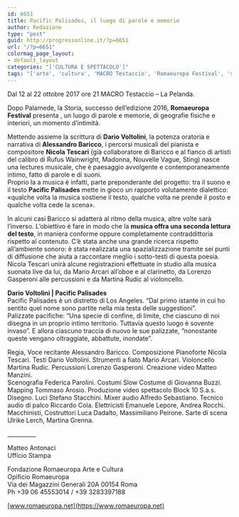 ```yaml
---
id: 6651
title: Pacific Palisades, il luogo di parole e memorie
author: Redazione
type: "post"
guid: http://progressonline.it/?p=6651
url: "/?p=6651"
colormag_page_layout:
- default_layout
categories: "['CULTURA E SPETTACOLO']"
tags: "['arte', 'cultura', 'MACRO Testaccio', 'Romaeuropa Festival', 'spettacolo']"
---
```


Dal 12 al 22 ottobre 2017 ore 21 MACRO Testaccio – La Pelanda.

Dopo Palamede, la Storia, successo dell’edizione 2016, **Romaeuropa Festival** presenta , un luogo di parole e memorie, di geografie fisiche e interiori, un momento d’intimità.

Mettendo assieme la scrittura di **Dario Voltolini**, la potenza oratoria e narrativa di **Alessandro Baricco**, i percorsi musicali del pianista e compositore **Nicola Tescari** (già collaboratore di Baricco e al fianco di artisti del calibro di Rufus Wainwright, Madonna, Nouvelle Vague, Sting) nasce una lectures musicale, che è paesaggio avvolgente e contemporaneamente intimo, fatto di parole e di suoni.  
Proprio la a musica è infatti, parte preponderante del progetto: tra il suono e il testo **Pacific Palisades** mette in gioco un rapporto volutamente dialettico: «qualche volta la musica sostiene il testo, qualche volta ne prende il posto e qualche volta cede la scena».

In alcuni casi Baricco si adatterà al ritmo della musica, altre volte sarà l’inverso. L’obiettivo è fare in modo che la **musica offra una seconda lettura del testo**, in maniera conforme oppure completamente contraddittoria rispetto al contenuto. C’è stata anche una grande ricerca rispetto all’ambiente sonoro: è stata realizzata una spazializzazione tramite sei punti di diffusione che aiuta a raccontare meglio i sotto-testi di questa poesia. Nicola Tescari unirà alcune registrazioni effettuate in studio alla musica suonata live da lui, da Mario Arcari all’oboe e al clarinetto, da Lorenzo Gasperoni alle percussioni e da Martina Rudic al violoncello.

**Dario Voltolini | Pacific Palisades**  
Pacific Palisades è un distretto di Los Angeles. “Dal primo istante in cui ho sentito quel nome sono partite nella mia testa delle suggestioni”.  
Palizzate pacifiche: “Una specie di confine, di limite, che ciascuno di noi disegna in un proprio intimo territorio. Tuttavia questo luogo è sovente invaso”. E allora ciascuno traccia di nuovo le sue palizzate, “nonostante queste vengano oltraggiate, abbattute, inondate”.

Regia, Voce recitante Alessandro Baricco. Composizione Pianoforte Nicola Tescari. Testi Dario Voltolini. Strumenti a fiato Mario Arcari. Violoncello Martina Rudic. Percussioni Lorenzo Gasperoni. Creazione video Matteo Manzini.  
Scenografia Federica Parolini. Costumi Slow Costume di Giovanna Buzzi. Mapping Tommaso Arosio. Produzione video spettacolo Block 10 S.a.s. Disegno. Luci Stefano Stacchini. Mixer audio Alfredo Sebastiano. Tecnico audio di palco Riccardo Cola. Elettricisti Emanuele Lepore, Andrea Rocchi. Macchinisti, Costruttori Luca Dadalto, Massimiliano Peirone. Sarte di scena Ulrike Lerch, Martina Grenna.

\_\_\_\_\_\_\_\_\_\_

Matteo Antonaci  
Ufficio Stampa

Fondazione Romaeuropa Arte e Cultura  
Opificio Romaeuropa  
Via dei Magazzini Generali 20A 00154 Roma  
Ph +39 06 45553014 / +39 3283397188

[www.romaeuropa.net](https://www.romaeuropa.net)